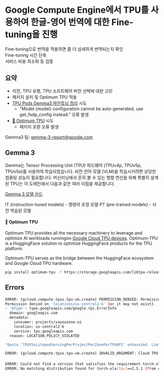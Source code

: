# Google Compute Engine에서 TPU를 사용하여 한글-영어 번역에 대한 Fine-tuning을 진행

Fine-tuning으로 번역을 적용하면 좀 더 섬세하게 번역되는지 확인<br>
Fine-tuning 시간 단축<br>
서비스 비용 최소화 등 검증

## 요약

- 리전, TPU 유형, TPU 소프트웨어 버전 선택에 대한 고민
- 패키지 설치 및 Optimum TPU 적용
- [TPU Pods Gemma3 파인튜닝 정리](https://blog.worldsw.dev/tpu-pods-gemma3-finetune/) 시도
  - "Model {model} configuration cannot be auto-generated, use get_fsdp_config instead." 오류 발생
- [🤗 Optimum TPU](https://huggingface.co/docs/optimum-tpu/index) 시도
  - 패키지 호환 오류 발생

Gemma3 팀: gemma-3-report@google.com

## Gemma 3

Gemma는 Tensor Processing Unit (TPU) 하드웨어 (TPUv4p, TPUv5p, TPUv5e)를 사용하여 학습되었습니다. 비전 언어 모델 (VLM)을 학습시키려면 상당한 컴퓨팅 성능이 필요합니다. 머신러닝에서 흔히 볼 수 있는 행렬 연산을 위해 특별히 설계된 TPU는 이 도메인에서 다음과 같은 여러 이점을 제공합니다.

[Gemma 3 모델 카드](https://ai.google.dev/gemma/docs/core/model_card_3?hl=ko)

IT (instruction-tuned models) - 명령어 조정 모델
PT (pre-trained models) - 사전 학습된 모델

#### 🤗 Optimum TPU

Optimum TPU provides all the necessary machinery to leverage and optimize AI workloads runningon [Google Cloud TPU devices](https://cloud.google.com/tpu/docs). Optimum-TPU is a HuggingFace solution to optimize HuggingFace products for the TPU platform.

Optimum-TPU serves as the bridge between the HuggingFace ecosystem and Google Cloud TPU hardware.

```bash
pip install optimum-tpu -f https://storage.googleapis.com/libtpu-releases/index.html
```

## Errors

####


```bash
ERROR: (gcloud.compute.tpus.tpu-vm.create) PERMISSION_DENIED: Permission denied on 'locations/us-central2-b' (or it may not exist). This command is authenticated as sjkim@sayouzone.com which is the active account specified by the [core/account] property.
Permission denied on 'locations/us-central2-b' (or it may not exist).
- '@type': type.googleapis.com/google.rpc.ErrorInfo
  domain: googleapis.com
  metadata:
    consumer: projects/sayouzone-ai
    location: us-central2-b
    service: tpu.googleapis.com
  reason: LOCATION_POLICY_VIOLATED
```

```bash
"Quota 'TPUV5sLitepodServingPerProjectPerZoneForTPUAPI' exhausted. Limit 4 in zone us-central1-a"
```

```bash
ERROR: (gcloud.compute.tpus.tpu-vm.create) INVALID_ARGUMENT: Cloud TPU received a bad request. The requested accelerator configuration for accelerator type, "v5litepod-8", could not be found in the zonal accelerator configurations for "us-central1-b".; the accelerator v5litepod-8 was not found in zone us-central1-b [EID: 0x5be9ca996f9773a4]
```


####

```bash
ERROR: Could not find a version that satisfies the requirement torch-xla[tpu]==2.5.1 (from optimum-tpu) (from versions: none)
ERROR: No matching distribution found for torch-xla[tpu]==2.5.1 (from optimum-tpu)
```